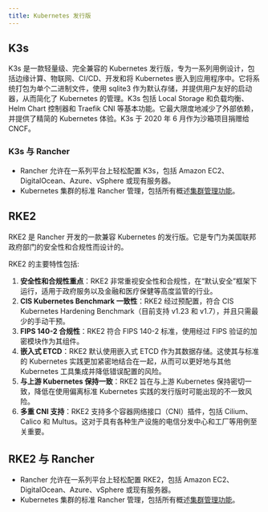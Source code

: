 ```yaml
---
title: Kubernetes 发行版
---
```


<head>
  <link rel="canonical" href="https://ranchermanager.docs.rancher.com/zh/integrations-in-rancher/kubernetes-distributions"/>
</head>

## K3s

K3s 是一款轻量级、完全兼容的 Kubernetes 发行版，专为一系列用例设计，包括边缘计算、物联网、CI/CD、开发和将 Kubernetes 嵌入到应用程序中。它将系统打包为单个二进制文件，使用 sqlite3 作为默认存储，并提供用户友好的启动器，从而简化了 Kubernetes 的管理。K3s 包括 Local Storage 和负载均衡、Helm Chart 控制器和 Traefik CNI 等基本功能。它最大限度地减少了外部依赖，并提供了精简的 Kubernetes 体验。K3s 于 2020 年 6 月作为沙箱项目捐赠给 CNCF。

### K3s 与 Rancher

- Rancher 允许在一系列平台上轻松配置 K3s，包括 Amazon EC2、DigitalOcean、Azure、vSphere 或现有服务器。
- Kubernetes 集群的标准 Rancher 管理，包括所有概述[集群管理功能](../../how-to-guides/new-user-guides/kubernetes-clusters-in-rancher-setup/kubernetes-clusters-in-rancher-setup.md#按集群类型划分的集群管理功能)。

## RKE2

RKE2 是 Rancher 开发的一款兼容 Kubernetes 的发行版。它是专门为美国联邦政府部门的安全性和合规性而设计的。

RKE2 的主要特性包括:

1. **安全性和合规性重点**：RKE2 非常重视安全性和合规性，在“默认安全”框架下运行，适用于政府服务以及金融和医疗保健等高度监管的行业。
1. **CIS Kubernetes Benchmark 一致性**：RKE2 经过预配置，符合 CIS Kubernetes Hardening Benchmark（目前支持 v1.23 和 v1.7），并且只需最少的手动干预。
1. **FIPS 140-2 合规性**：RKE2 符合 FIPS 140-2 标准，使用经过 FIPS 验证的加密模块作为其组件。
1. **嵌入式 ETCD**：RKE2 默认使用嵌入式 ETCD 作为其数据存储。这使其与标准的 Kubernetes 实践更加紧密地结合在一起，从而可以更好地与其他 Kubernetes 工具集成并降低错误配置的风险。
1. **与上游 Kubernetes 保持一致**：RKE2 旨在与上游 Kubernetes 保持密切一致，降低在使用偏离标准 Kubernetes 实践的发行版时可能出现的不一致风险。
1. **多重 CNI 支持**：RKE2 支持多个容器网络接口（CNI）插件，包括 Cilium、Calico 和 Multus。这对于具有各种生产设施的电信分发中心和工厂等用例至关重要。

## RKE2 与 Rancher

- Rancher 允许在一系列平台上轻松配置 RKE2，包括 Amazon EC2、DigitalOcean、Azure、vSphere 或现有服务器。
- Kubernetes 集群的标准 Rancher 管理，包括所有概述[集群管理功能](../../how-to-guides/new-user-guides/kubernetes-clusters-in-rancher-setup//kubernetes-clusters-in-rancher-setup.md#按集群类型划分的集群管理功能)。
